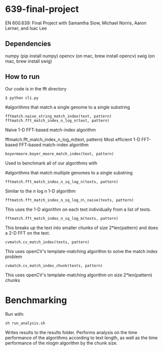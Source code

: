 # 639-final-project
EN 600.639: Final Project with Samantha Siow, Michael Norris, Aaron Lerner, and Isac Lee

Dependencies
------------
numpy (pip install numpy)
opencv (on mac, brew install opencv)
swig (on mac, brew install swig)

How to run
----------

Our code is in the fft directory

    $ python cli.py

#algorithms that match a single genome to a single substring

    fftmatch.naive_string_match_index(text, pattern)
    fftmatch.fft_match_index_n_log_n(text, pattern)
Naive 1-D FFT-based match-index algorithm

  fftmatch.fft_match_index_n_log_m(text, pattern)
Most efficient 1-D FFT-based FFT-based match-index algorithm

    boyermoore.boyer_moore_match_index(text, pattern)
Used to benchmark all of our algorithms with

#algorithms that match multiple genomes to a single substring

    fftmatch.fft_match_index_n_sq_log_n(texts, pattern)
Similar to the n log n 1-D algorithm

    fftmatch.fft_match_index_n_sq_log_n\_naive(texts, pattern)
This uses the 1-D algorithm on each text individually from a list of texts.

    fftmatch.fft_match_index_n_sq_log_m(texts, pattern)

This breaks up the text into smaller chunks of size 2\*len(pattern) and does a
2-D FFT on the text.

    cvmatch.cv_match_index(texts, pattern)

This uses openCV's template-matching algorithm to solve the match index problem

    cvmatch.cv_match_index_chunk(texts, pattern)
This uses openCV's template-matching algorithm on size 2\*len(pattern) chunks

# Benchmarking
Run with:

    sh run_analysis.sh

Writes results to the results folder. 
Performs analysis on the time performance
of the algorithms according to text length, as well as the time performance of
the nlogm algorithm by the chunk size.
